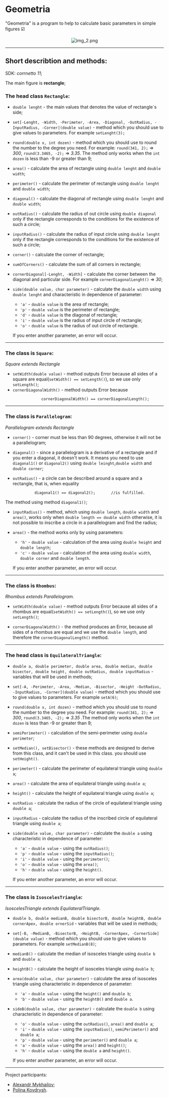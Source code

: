 # Geometria

"Geometria" is a program to help to calculate basic parameters in simple figures :ballot_box_with_check:

<div style="text-align:center">
  <img src="img_2.png" alt="img_2.png">
</div>
<!--![img_2.png](img_2.png)-->

___
## Short describtion and methods:
SDK: *corrnetto 11*;

The main figure is **rectangle**;
### The head class ```Rectangle```:
- ```double lenght``` - the main values that denotes the value of rectangle`s side;
- ```set[-Lenght, -Width, -Perimeter, -Area, -Diagonal, -OutRadius, -InputRadius, -Corner](double value)``` - method which you should use to give values to parameters. For example ```setLenght(3);```
- ```round(double x, int dozen)``` - method which you should use to round the number to the degree you need. For example: ```round(341, 2);``` => *300*, ```round(3.3465, -2);``` => *3.35*. The method only works when the `int dozen` is less than -9 or greater than 9;
- ```area()``` - calculate the area of rectangle using ```double lenght``` and ```double width```;
- ```perimeter()``` - calculate the perimeter of rectangle using ```double lenght``` and ```double width```;
- ```diagonal()``` - calculate the diagonal of rectangle using ```double lenght``` and ```double width```;
- ```outRadius()``` - calculate the radius of out circle using ```double diagonal``` only if the rectangle corresponds to the conditions for the existence of such a circle;
- ```inputRadius()``` - calculate the radius of input circle using ```double lenght``` only if the rectangle corresponds to the conditions for the existence of such a circle;
- ```corner()``` - calculate the corner of rectangle;
- ```sumOfCorners()``` - calculate the sum of all corners in rectangle; 
- ```cornerDiagonal[-Lenght, -Width]``` - calculate the corner between the diagonal and particular side. For example ```cornerDiagonalLenght()``` => *30*;
- ```side(double value, char parameter)``` - calculate the ```double width``` using ```double lenght``` and characteristic in dependence of parameter:
  - `````'a'````` - ```double value``` is the area of rectangle;
  - ```'p'``` - ```double value``` is the perimeter of rectangle;
  - ```'d'``` - ```double value``` is the diagonal of rectangle;
  - ```'i'``` - ```double value``` is the radius of input circle of rectangle;
  - ```'o'``` - ```double value``` is the radius of out circle of rectangle.

  If you enter another parameter, an error will occur.
___

  

### The class is ```Square```:
*Square extends Rectangle*
+ ```setWidth(double value)``` - method outputs Error because all sides of a square are equal(`setWidth() == setLength()`), so we use only `setLength()`;
+ ```cornerDiagonalWidth()``` - method outputs Error because 
```
                cornerDiagonalWidth() == cornerDiagonalLength();
```
---


### The class is ```Parallelogram```:
*Parallelogram extends Rectangle*
+ ```corner()``` - corner must be less than 90 degrees, otherwise it will not be a parallelogram;
+ ```diagonal()``` -  since a parallelogram is a derivative of a rectangle and if you enter a diagonal, it doesn't work. It means you need to use `diagonal1()` or `diagonal2()` using ```double leinght```,```double width``` and `double corner`;

+ ```outRadius()``` - a circle can be described around a square and a rectangle, that is, when equality
```
             diagonal1() == diagonal2();       //is fulfilled.
```
  The method using method `diagonal1()`;
+ ```inputRadius()``` - method, which using `double length`, `double width` and `area()`, works only when `double length == double width` otherwise, it is not possible to inscribe a circle in a parallelogram and find the radius;
+ ```area()``` - the method works only by using parameters:
  + ```'h'``` - `double value` - calculation of the area using `double height` and `double length`;
  + ```'c'``` - `double value` - calculation of the area using `double width`, `double corner` and `double length`. 
  
  If you enter another parameter, an error will occur.  
---


### The class is ```Rhombus```:
*Rhombus extends Parallelogram.*
+ ```setWidth(double value)``` - method outputs Error because all sides of a rhombus are equal(`setWidth() == setLength()`), so we use only `setLength()`;
<!--+ ```area()``` - the method works only by using parameters:
  + ```'h'``` - `double value` - calculation of the area using `double height` and `double length`;
  + ```'c'``` - `double value` - calculation or the area using `double length` and `double corner`;
  
  If you enter another parameter, an error will occur.-->
  + ```cornerDiagonalWidth()``` - the method produces an Error, because all sides of a rhombus are equal and we use the `double length`, and therefore the `cornerDiagonalLength()` method.
---


### The head class is ```EquilateralTriangle```:
+ ```double a, double perimeter, double area, double median, double bisector, double height, double outRadius, double inputRadius``` - variables that will be used in methods;
+ ```set[-A, -Perimeter, -Area, -Median, -Bisector, -Height -OutRadius, -InputRadius, -Corner](double value)``` - method which you should use to give values to parameters. For example `setA(6)`;
+ ```round(double x, int dozen)``` - method which you should use to round the number to the degree you need. For example: ```round(341, 2);``` => *300*, ```round(3.3465, -2);``` => *3.35* .The method only works when the `int dozen` is less than -9 or greater than 9;
+ ```semiPerimeter()``` - calculation of the semi-perimeter using `double perimeter`;
+ ```setMedian(), setBisector()``` - these methods are designed to derive from this class, and it can't be used in this class. you should use `setHeight()`.
+ ```perimeter()``` -  calculate the perimeter of equilateral triangle using `double a`;
+ ```area()``` -  calculate the area of equilateral triangle using ```double a```;
+ ```height()``` - calculate the height of equilateral triangle using ```double a```;
+ ```outRadius``` - calculate the radius of the circle of equilateral triangle using ```double a```;
+ ```inputRadius``` - calculate the radius of the inscribed circle of equilateral triangle using ```double a```;
+ ```side(double value, char parameter)``` - calculate the ```double a``` using characteristic in dependence of parameter:
  + `````'a'````` - ```double value``` - using the `outRadius()`;
  + ```'p'``` - ```double value``` - using the `inputRadius()`;
  + ```'i'``` - ```double value``` - using the `perimeter()`;
  + ```'o'``` - ```double value``` - using the `area()`;
  + ```'h'``` - ```double value``` - using the `height()`.

  If you enter another parameter, an error will occur.
---
### The class is `IsoscelesTriangle`:
*IsoscelesTriangle extends EquilateralTriangle.*
+ ```double b, double medianB, double bisectorB, double heightB, double cornerApex, double ornerSid``` - variables that will be used in methods;
+ ```set[-B, -MedianB, -BisectorB, -HeightB, -CornerApex, -CornerSide](double value)``` - method which you should use to give values to parameters. For example `setMedianB(8)`;
+ ```medianB()``` - calculate the median of isosceles triangle using `double b` and `double a`;
+ ```heightB()``` - calculate the height of isosceles triangle using `double b`;
+ ```area(double value, char parameter)``` - calculate the area of isosceles triangle using characteristic in dependence of parameter:
  + ```'a'``` - ```double value``` - using the `height()` and `double b`;
  + ```'b'``` - ```double value``` - using the `heightB()` and `double a`.
+ ```sideB(double value, char parameter)``` - calculate the ```double b``` using characteristic in dependence of parameter:
  + ```'o'``` - ```double value``` - using the `outRadius()`, `area()` and `double a`;
  + ```'i'``` - ```double value``` - using the `inputRadius()`, `semiPerimeter()` and `double a`;
  + ```'p'``` - ```double value``` - using the `perimeter()` and `double a`;
  + ```'a'``` - ```double value``` - using the `area()` and `height()`;
  + ```'h'``` - ```double value``` - using the `double a` and `height()`.

  If you enter another parameter, an error will occur.




---
Project participants:
- [Alexandr Mykhailov](https://github.com/fxckAlice);
- [Polina Kovdrysh](https://github.com/pkovdrysh).